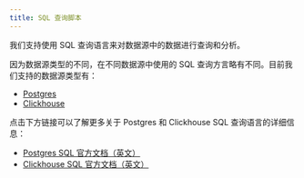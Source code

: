 ```yaml
---
title: SQL 查询脚本
---
```


我们支持使用 SQL 查询语言来对数据源中的数据进行查询和分析。

因为数据源类型的不同，在不同数据源中使用的 SQL 查询方言略有不同。目前我们支持的数据源类型有：

- [Postgres](https://www.postgresql.org/)
- [Clickhouse](https://clickhouse.com/)

点击下方链接可以了解更多关于 Postgres 和 Clickhouse SQL 查询语言的详细信息：

- [Postgres SQL 官方文档（英文）](https://www.postgresql.org/docs/current/sql.html)
- [Clickhouse SQL 官方文档（英文）](https://clickhouse.com/docs/en/sql-reference)
